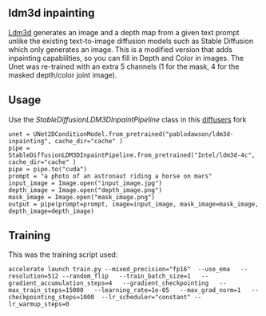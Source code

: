 ## ldm3d inpainting
[Ldm3d](https://arxiv.org/pdf/2305.10853.pdf) generates an image and a depth map from a given text prompt unlike the existing text-to-image diffusion models such as Stable Diffusion which only generates an image.
This is a modified version that adds inpainting capabilities, so you can fill in Depth and Color in images.
The Unet was re-trained with an extra 5 channels (1 for the mask, 4 for the masked depth/color joint image).

## Usage
Use the *StableDiffusionLDM3DInpaintPipeline* class in this [diffusers](https://github.com/pablodawson/diffusers) fork

```
unet = UNet2DConditionModel.from_pretrained("pablodawson/ldm3d-inpainting", cache_dir="cache" )
pipe = StableDiffusionLDM3DInpaintPipeline.from_pretrained("Intel/ldm3d-4c", cache_dir="cache" )
pipe = pipe.to("cuda")
prompt = "a photo of an astronaut riding a horse on mars"
input_image = Image.open("input_image.jpg")
depth_image = Image.open("depth_image.png")
mask_image = Image.open("mask_image.png")
output = pipe(prompt=prompt, image=input_image, mask_image=mask_image, depth_image=depth_image)
```

## Training

This was the training script used:

```
accelerate launch train.py --mixed_precision="fp16"  --use_ema   --resolution=512 --random_flip   --train_batch_size=1   --gradient_accumulation_steps=4   --gradient_checkpointing   --max_train_steps=15000   --learning_rate=1e-05   --max_grad_norm=1   --checkpointing_steps=1000  --lr_scheduler="constant" --lr_warmup_steps=0
```
